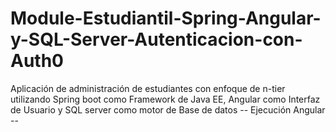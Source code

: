 # Module-Estudiantil-Spring-Angular-y-SQL-Server-Autenticacion-con-Auth0
Aplicación de administración de estudiantes con enfoque de n-tier utilizando Spring boot como Framework de Java EE, Angular como Interfaz de Usuario y SQL server como motor de Base de datos 
-- Ejecución Angular --
